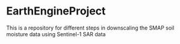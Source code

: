 # EarthEngineProject
This is a repository for different steps in downscaling the SMAP soil moisture data using Sentinel-1 SAR data
